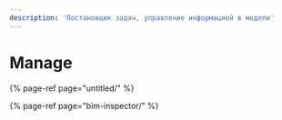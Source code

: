 ```yaml
---
description: 'Постановщик задач, управление информацией в модели'
---
```


# Manage

{% page-ref page="untitled/" %}

{% page-ref page="bim-inspector/" %}







